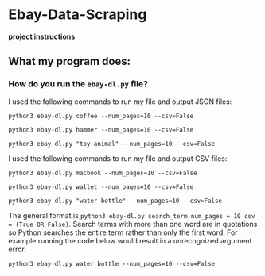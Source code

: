 # Ebay-Data-Scraping

[**project instructions** ](https://github.com/mikeizbicki/cmc-csci040/tree/2021fall/hw_03)

## What my program does:

### How do you run the `ebay-dl.py` file?

I used the following commands to run my file and output JSON files: 

`python3 ebay-dl.py coffee --num_pages=10 --csv=False `

`python3 ebay-dl.py hammer --num_pages=10 --csv=False`

`python3 ebay-dl.py "toy animal" --num_pages=10 --csv=False`

I used the following commands to run my file and output CSV files: 

`python3 ebay-dl.py macbook --num_pages=10 --csv=False `

`python3 ebay-dl.py wallet --num_pages=10 --csv=False`

`python3 ebay-dl.py "water bottle" --num_pages=10 --csv=False`

The general format is `python3 ebay-dl.py search_term num_pages = 10 csv = (True OR False)`. Search terms with more than one word are in quotations so Python searches the entire term rather than only the first word. For example running the code below would result in a unrecognized argument error. 

`python3 ebay-dl.py water bottle --num_pages=10 --csv=False`
